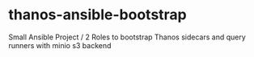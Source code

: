 # thanos-ansible-bootstrap
Small Ansible Project / 2 Roles to bootstrap Thanos sidecars and query runners with minio s3 backend
